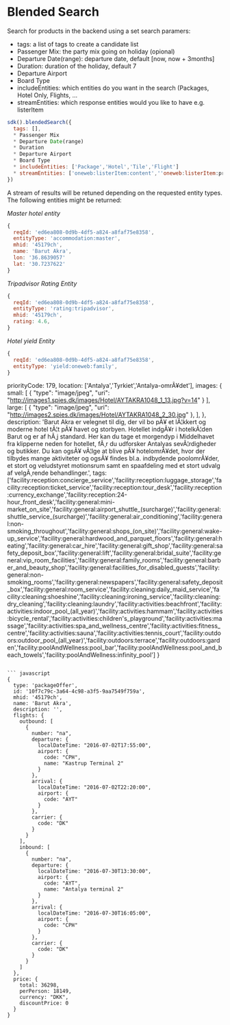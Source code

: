 # Blended Search

Search for products in the backend using a set search paramers:

  * tags: a list of tags to create a candidate list
  * Passenger Mix: the party mix going on holiday (opional)
  * Departure Date(range): departure date, default [now, now + 3months] 
  * Duration: duration of the holiday, default 7
  * Departure Airport
  * Board Type
  * includeEntities: which entities do you want in the search (Packages, Hotel Only, Flights, ...
  * streamEntities: which response entities would you like to have e.g. listerItem

``` javascript  
sdk().blendedSearch({
  tags: [],
  * Passenger Mix
  * Departure Date(range)
  * Duration
  * Departure Airport 
  * Board Type
  * includeEntities: ['Package','Hotel','Tile','Flight']
  * streamEntities: ['oneweb:listerItem:content',''oneweb:listerItem:price', 'oneweb:lister:filterTag']
})
```




A stream of results will be retuned depending on the requested entity types. 
The following entities might be returned:

_Master hotel entity_

``` javascript
{
  reqId: 'ed6ea808-0d9b-4df5-a824-a8faf75e8358',
  entityType: 'accommodation:master',
  mhid: '45179ch',
  name: 'Barut Akra',
  lon: '36.8639057'
  lat: '30.7237622'
}
```

_Tripadvisor Rating Entity_

``` javascript
{
  reqId: 'ed6ea808-0d9b-4df5-a824-a8faf75e8358',
  entityType: 'rating:tripadvisor',
  mhid: '45179ch',
  rating: 4.6,
}
```

_Hotel yield Entity_

``` javascript
{
  reqId: 'ed6ea808-0d9b-4df5-a824-a8faf75e8358',
  entityType: 'yield:oneweb:family',
}
```



  priorityCode: 179,
  location: ['Antalya','Tyrkiet','Antalya-omrÃ¥det'],
  images: {
    small: [
      {
        "type": "image/jpeg",
        "uri": "http://images1.spies.dk/images/Hotel/AYTAKRA1048_1_13.jpg?v=14"
      }
    ],
    large: [
      {
        "type": "image/jpeg",
        "uri": "http://images2.spies.dk/images/Hotel/AYTAKRA1048_2_30.jpg"
      },
    ],
  },
  description: 'Barut Akra er velegnet til dig, der vil bo pÃ¥ et lÃ¦kkert og moderne hotel tÃ¦t pÃ¥ havet og storbyen. Hotellet indgÃ¥r i hotelkÃ¦den Barut og er af hÃ¸j standard. Her kan du tage et morgendyp i Middelhavet fra klipperne neden for hotellet, fÃ¸r du udforsker Antalyas sevÃ¦rdigheder og butikker. Du kan ogsÃ¥ vÃ¦lge at blive pÃ¥ hotelomrÃ¥det, hvor der tilbydes mange aktiviteter og ogsÃ¥ findes bl.a. indbydende poolomrÃ¥der, et stort og veludstyret motionsrum samt en spaafdeling med et stort udvalg af velgÃ¸rende behandlinger.',
  tags:['facility:reception:concierge_service','facility:reception:luggage_storage','facility:reception:ticket_service','facility:reception:tour_desk','facility:reception:currency_exchange','facility:reception:24-hour_front_desk','facility:general:mini-market_on_site','facility:general:airport_shuttle_(surcharge)','facility:general:shuttle_service_(surcharge)','facility:general:air_conditioning','facility:general:non-smoking_throughout','facility:general:shops_(on_site)','facility:general:wake-up_service','facility:general:hardwood_and_parquet_floors','facility:general:heating','facility:general:car_hire','facility:general:gift_shop','facility:general:safety_deposit_box','facility:general:lift','facility:general:bridal_suite','facility:general:vip_room_facilities','facility:general:family_rooms','facility:general:barber_and_beauty_shop','facility:general:facilities_for_disabled_guests','facility:general:non-smoking_rooms','facility:general:newspapers','facility:general:safety_deposit_box','facility:general:room_service','facility:cleaning:daily_maid_service','facility:cleaning:shoeshine','facility:cleaning:ironing_service','facility:cleaning:dry_cleaning','facility:cleaning:laundry','facility:activities:beachfront','facility:activities:indoor_pool_(all_year)','facility:activities:hammam','facility:activities:bicycle_rental','facility:activities:children's_playground','facility:activities:massage','facility:activities:spa_and_wellness_centre','facility:activities:fitness_centre','facility:activities:sauna','facility:activities:tennis_court','facility:outdoors:outdoor_pool_(all_year)','facility:outdoors:terrace','facility:outdoors:garden','facility:poolAndWellness:pool_bar','facility:poolAndWellness:pool_and_beach_towels','facility:poolAndWellness:infinity_pool']
}
```

``` javascript
{
  type: 'packageOffer',
  id: '10f7c79c-3a64-4c98-a3f5-9aa7549f759a',
  mhid: '45179ch',
  name: 'Barut Akra',
  description: '',
  flights: {
    outbound: [
      {
        number: "na",
        departure: {
          localDateTime: "2016-07-02T17:55:00",
          airport: {
            code: "CPH",
            name: "Kastrup Terminal 2"
          }
        },
        arrival: {
          localDateTime: "2016-07-02T22:20:00",
          airport: {
            code: "AYT"
          }
        },
        carrier: {
          code: "DK"
        }
      }
    ],
    inbound: [
      {
        number: "na",
        departure: {
          localDateTime: "2016-07-30T13:30:00",
          airport: {
            code: "AYT",
            name: "Antalya terminal 2"
          }
        },
        arrival: {
          localDateTime: "2016-07-30T16:05:00",
          airport: {
            code: "CPH"
          }
        },
        carrier: {
          code: "DK"
        }
      }
    ]
  },
  price: {
    total: 36298,
    perPerson: 18149,
    currency: "DKK",
    discountPrice: 0
  }
}
```

 


